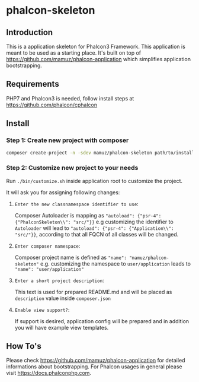 # phalcon-skeleton

## Introduction

This is a application skeleton for Phalcon3 Framework.
This application is meant to be used as a starting place.
It's built on top of https://github.com/mamuz/phalcon-application which simplifies application bootstrapping.

## Requirements

PHP7 and Phalcon3 is needed, follow install steps at https://github.com/phalcon/cphalcon

## Install

### Step 1: Create new project with composer
 
```sh
composer create-project -n -sdev mamuz/phalcon-skeleton path/to/install
```

### Step 2: Customize new project to your needs

Run `./bin/customize.sh` inside application root to customize the project.

It will ask you for assigning following changes:

1. `Enter the new classnamespace identifier to use`:

    Composer Autoloader is mapping as `"autoload": {"psr-4": {"PhalconSkeleton\\": "src/"}}`
    e.g customizing the identifier to `Autoloader` will lead to `"autoload": {"psr-4": {"Application\\": "src/"}}`,
    according to that all FQCN of all classes will be changed.

2. `Enter composer namespace`:

    Composer project name is defined as `"name": "mamuz/phalcon-skeleton"`
    e.g. customizing the namespace to `user/application` leads to `"name": "user/application"`

3. `Enter a short project description`:

    This text is used for prepared README.md and will be placed as `description` value inside `composer.json`

4. `Enable view support?`:

    If support is desired, application config will be prepared and in addition you will have example view templates.

## How To's

Please check https://github.com/mamuz/phalcon-application for detailed informations about bootstrapping.
For Phalcon usages in general please visit https://docs.phalconphp.com.
